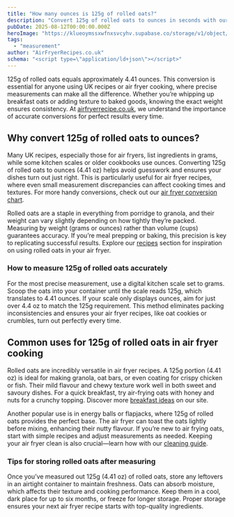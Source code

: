 ```yaml
---
title: "How many ounces is 125g of rolled oats?"
description: "Convert 125g of rolled oats to ounces in seconds with our easy guide. Perfect for air fryer recipes and precise UK baking measurements."
pubDate: 2025-08-12T00:00:00.000Z
heroImage: "https://klueoymssxwfnxsvcyhv.supabase.co/storage/v1/object/public/md/125g-rolled-oats-to-ounces-b3e04748.webp"
tags:
  - "measurement"
author: "AirFryerRecipes.co.uk"
schema: "<script type=\"application/ld+json\"></script>"
---
```


<p>125g of rolled oats equals approximately 4.41 ounces. This conversion is essential for anyone using UK recipes or air fryer cooking, where precise measurements can make all the difference. Whether you’re whipping up breakfast oats or adding texture to baked goods, knowing the exact weight ensures consistency. At <a href=https://www.airfryerrecipe.co.uk>airfryerrecipe.co.uk</a>, we understand the importance of accurate conversions for perfect results every time.</p>  

<h2>Why convert 125g of rolled oats to ounces?</h2>  
<p>Many UK recipes, especially those for air fryers, list ingredients in grams, while some kitchen scales or older cookbooks use ounces. Converting 125g of rolled oats to ounces (4.41 oz) helps avoid guesswork and ensures your dishes turn out just right. This is particularly useful for air fryer recipes, where even small measurement discrepancies can affect cooking times and textures. For more handy conversions, check out our <a href=https://www.airfryerrecipe.co.uk/air-fryer-conversion-chart>air fryer conversion chart</a>.</p>  

<p>Rolled oats are a staple in everything from porridge to granola, and their weight can vary slightly depending on how tightly they’re packed. Measuring by weight (grams or ounces) rather than volume (cups) guarantees accuracy. If you’re meal prepping or baking, this precision is key to replicating successful results. Explore our <a href=https://www.airfryerrecipe.co.uk/recipes>recipes</a> section for inspiration on using rolled oats in your air fryer.</p>  

<h3>How to measure 125g of rolled oats accurately</h3>  
<p>For the most precise measurement, use a digital kitchen scale set to grams. Scoop the oats into your container until the scale reads 125g, which translates to 4.41 ounces. If your scale only displays ounces, aim for just over 4.4 oz to match the 125g requirement. This method eliminates packing inconsistencies and ensures your air fryer recipes, like oat cookies or crumbles, turn out perfectly every time.</p>  

<h2>Common uses for 125g of rolled oats in air fryer cooking</h2>  
<p>Rolled oats are incredibly versatile in air fryer recipes. A 125g portion (4.41 oz) is ideal for making granola, oat bars, or even coating for crispy chicken or fish. Their mild flavour and chewy texture work well in both sweet and savoury dishes. For a quick breakfast, try air-frying oats with honey and nuts for a crunchy topping. Discover more <a href=https://www.airfryerrecipe.co.uk/recipe-category/breakfast>breakfast ideas</a> on our site.</p>  

<p>Another popular use is in energy balls or flapjacks, where 125g of rolled oats provides the perfect base. The air fryer can toast the oats lightly before mixing, enhancing their nutty flavour. If you’re new to air frying oats, start with simple recipes and adjust measurements as needed. Keeping your air fryer clean is also crucial—learn how with our <a href=https://www.airfryerrecipe.co.uk/air-fryer-cleaner>cleaning guide</a>.</p>  

<h3>Tips for storing rolled oats after measuring</h3>  
<p>Once you’ve measured out 125g (4.41 oz) of rolled oats, store any leftovers in an airtight container to maintain freshness. Oats can absorb moisture, which affects their texture and cooking performance. Keep them in a cool, dark place for up to six months, or freeze for longer storage. Proper storage ensures your next air fryer recipe starts with top-quality ingredients.</p>